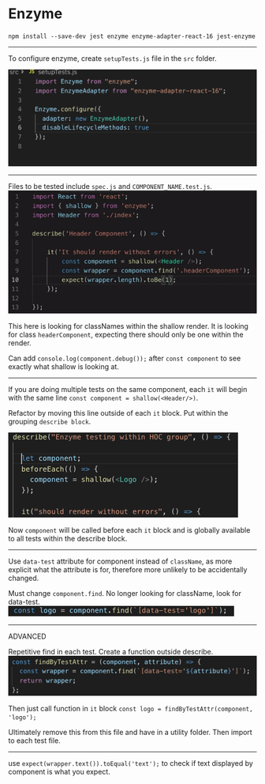 # Enzyme

`npm install --save-dev jest enzyme enzyme-adapter-react-16 jest-enzyme`

---
To configure enzyme, create `setupTests.js` file in the `src` folder.

![](pics/enzymeConfig.png)

---
Files to be tested include `spec.js` and `COMPONENT_NAME.test.js`.
![](pics/basicEnzyme.png)

This here is looking for classNames within the shallow render.  It is looking for class `headerComponent`, expecting there should only be one within the render.

Can add `console.log(component.debug());` after `const component` to see exactly what shallow is looking at.

---
If you are doing multiple tests on the same component, each `it` will begin with the same line `const component = shallow(<Header/>)`.

Refactor by moving this line outside of each `it` block.  Put within the grouping `describe block`.

![](pics/beforeEachComponent.png)

Now `component` will be called before each `it` block and is globally available to all tests within the describe block.

---
Use `data-test` attribute for component instead of `className`, as more explicit what the attribute is for, therefore more unlikely to be accidentally changed. 

Must change `component.find`. No longer looking for className, look for data-test. 
![](pics/dataTestFind.png)


---
ADVANCED

Repetitive find in each test.  Create a function outside describe.
![](pics/findFunction.png)

Then just call function in `it` block
`const logo = findByTestAttr(component, 'logo');`

Ultimately remove this from this file and have in a utility folder.  Then import to each test file.

---
use `expect(wrapper.text()).toEqual('text');` to check if text displayed by component is what you expect.



